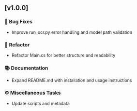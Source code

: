 ## [v1.0.0]

### 🐛 Bug Fixes

- Improve run_ocr.py error handling and model path validation

### 🚜 Refactor

- Refactor Main.cs for better structure and readability

### 📚 Documentation

- Expand README.md with installation and usage instructions

### ⚙️ Miscellaneous Tasks

- Update scripts and metadata
